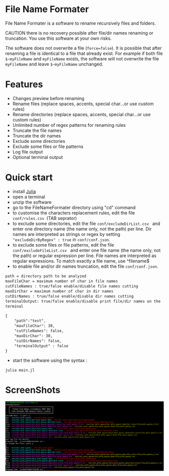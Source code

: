 

#  File Name Formater
File Name Formater is a software to rename recursively files and folders.

CAUTION there is no recovery possible after file/dir names renaming or truncation.
You use this software at your own risks.

The software does not overwrite a file (`force=false`). It is possible that after renaming a file is identical to a file that already exist. For example if both file `$~myFileName` and `myFileName` exists, the software will not overwrite the file `myFileName` and leave `$~myFileName` unchanged.

# Features
- Changes preview before renaming
- Rename files (replace spaces, accents, special char...or use custom rules)
- Rename directories (replace spaces, accents, special char...or use custom rules)
- Unlimited number of regex patterns for renaming rules
- Truncate the file names
- Truncate the dir names
- Exclude some directories
- Exclude some files or file patterns
- Log file output
- Optional terminal output

# Quick start
- install [Julia](https://julialang.org/downloads/)
- open a terminal
- unzip the software
- go to the FileNameFormater directory using "cd" command
- to customise the characters replacement rules, edit the file ```conf/rules.csv ```(TAB seprator)
- to exclude some directories, edit the file ```conf/excludeDirList.csv ``` and enter one directory name (the name only, not the path) per line. Dir names are interpreted as strings or regex by setting ```"excludeDirByRegex" : true``` in ```conf/conf.json```.
- to exclude some files or file patterns, edit the file ```conf/excludeFileList.csv ``` and enter one file name (the name only, not the path) or regular expression per line. File names are interpreted as regular expressions. To match exactly a file name, use ^filename$
- to enable file and/or dir names truncation, edit the file ```conf/conf.json```.





```
path = directory path to be analyzed
maxFileChar = maximum number of char in file names
cutFileNames : true/false enable/disable file names cutting
maxDirChar = maximum number of char in dir names
cutDirNames : true/false enable/disable dir names cutting
terminalOutput: true/false enable/disable print file/dir names on the terminal
```

```
{
    "path":"test",
    "maxFileChar": 30,
    "cutFileNames": false,
    "maxDirChar": 30,
    "cutDirNames": false,
    "terminalOutput" : false
}

```

- start the software using the syntax :

```
julia main.jl 
```

# ScreenShots
![CLI](src/images/screenshot.png)
